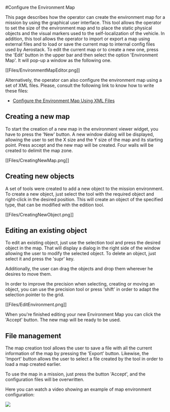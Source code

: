 #Configure the Environment Map

This page describes how the operator can create the environment map for a mission by using the graphical user interface. This tool allows the operator to set the size of the environment map and to place the static physical objects and the visual markers used to the self-localization of the vehicle. In addition, this tool allows the operator to import or export a map using external files and to load or save the current map to internal config files used by Aerostack. To edit the current map or to create a new one, press the 'Edit' button in the upper bar and then select the option 'Environment Map'. It will pop-up a window as the following one.

[[Files/EnvironmentMapEditor.png]]

Alternatively, the operator can also configure the environment map using a set of XML files. Please, consult the following link to know how to write these files:

- [Configure the Environment Map Using XML Files](https://github.com/Vision4UAV/Aerostack/wiki/Configure-the-Environment-Map-Using-XML-Files)

## Creating a new map

To start the creation of a new map in the environment viewer widget, you have to press the 'New' button. A new window dialog will be displayed, allowing the user to set the X size and the Y size of the map and its starting point. Press accept and the new map will be created. Four walls will be created to delimit the map zone.

[[Files/CreatingNewMap.png]]

## Creating new objects

A set of tools were created to add a new object to the mission environment. To create a new object, just select the tool with the required object and right-click in the desired position. This will create an object of the specified type, that can be modified with the edition tool.

[[Files/CreatingNewObject.png]]

## Editing an existing object

To edit an existing object, just use the selection tool and press the desired object in the map. That will display a dialog in the right side of the window allowing the user to modify the selected object. To delete an object, just select it and press the 'supr' key.

Additionally, the user can drag the objects and drop them wherever he desires to move them.

In order to improve the precision when selecting, creating or moving an object, you can use the precision tool or press 'shift' in order to adapt the selection pointer to the grid.

[[Files/EditEnvironment.png]]

When you're finished editing your new Environment Map you can click the 'Accept' button. The new map will be ready to be used.

## File management

The map creation tool allows the user to save a file with all the current information of the map by pressing the 'Export' button. Likewise, the 'Import' button allows the user to select a file created by the tool in order to load a map created earlier.

To use the map in a mission, just press the button 'Accept', and the configuration files will be overwritten.

Here you can watch a video showing an example of map environment configuration:

[![](https://img.youtube.com/vi/3vDRoh7D8-A/0.jpg)](https://youtu.be/3vDRoh7D8-A)